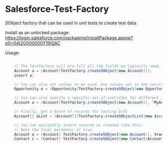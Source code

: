 Salesforce-Test-Factory
=======================

SObject factory that can be used in unit tests to create test data.

Install as an unlocked package: https://login.salesforce.com/packaging/installPackage.apexp?p0=04t2G000000Y19lQAC

Usage:

```java

    // The TestFactory will pre-fill all the fields we typically need, based on the TestFactoryDefaults class
    Account a = (Account)TestFactory.createSObject(new Account());
    insert a;

    // You can also set values to be used. Any values set in the constructor will override the defaults
    Opportunity o = (Opportunity)TestFactory.createSObject(new Opportunity(AccountId = a.Id));

    // You can also specify a specific set of overrides for different scenarios
    Account a = (Account)TestFactory.createSObject(new Account(), 'MyAccountDefaults');

    // Finally, get a bunch of records for testing bulk
    Account[] aList = (Account[])TestFactory.createSObjectList(new Account(), 200);

    // You can optionally insert records as created like this:
    // Note the final parameter of true.
    Account a = (Account) TestFactory.createSObject(new Account(), true);
    Contact c = (Contact) TestFactory.createSObject(new Contact(AccountID = a.Id), true);

```
